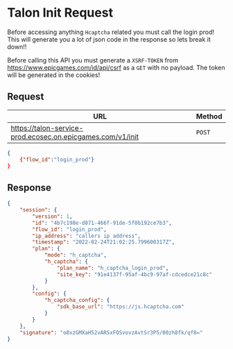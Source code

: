 # Talon Init Request
Before accessing anything `Hcaptcha` related you must call the login prod!
This will generate you a lot of json code in the response so lets break it down!!

Before calling this API you must generate a `XSRF-TOKEN` from https://www.epicgames.com/id/api/csrf as a `GET` with no payload. The token will be generated in the cookies!

## Request
| URL | Method |
| - | - |
| https://talon-service-prod.ecosec.on.epicgames.com/v1/init | `POST` |

```json
{
    {"flow_id":"login_prod"}
}
```

## Response
```json
{
    "session": {
        "version": 1,
        "id": "4b7c198e-d871-466f-91de-5f0b192ce7b3",
        "flow_id": "login_prod",
        "ip_address": "callers ip address",
        "timestamp": "2022-02-24T21:02:25.799600317Z",
        "plan": {
            "mode": "h_captcha",
            "h_captcha": {
                "plan_name": "h_captcha_login_prod",
                "site_key": "91e4137f-95af-4bc9-97af-cdcedce21c8c"
            }
        },
        "config": {
            "h_captcha_config": {
                "sdk_base_url": "https://js.hcaptcha.com"
            }
        }
    },
    "signature": "o8xzGMXaH52vARSxFOSvovzAvtSr3P5/00zh8fk/qf8="
}
```